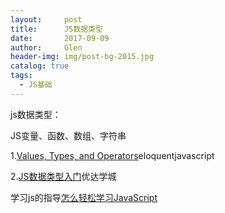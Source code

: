 ```yaml
---
layout:     post 
title:      JS数据类型
date:       2017-09-09 
author:     Glen                      
header-img: img/post-bg-2015.jpg
catalog: true 
tags: 
  - JS基础
---  
```

js数据类型：

JS变量、函数、数组、字符串

1.[Values, Types, and Operators](http://eloquentjavascript.net/01_values.html)eloquentjavascript

2.[JS数据类型入门](https://classroom.udacity.com/courses/ud803/lessons/74007e2e-2a0a-4de3-a8a6-5c2ec4275773/concepts/d38fbf76-c43a-47dd-b031-b20397d6c283)优达学城

学习js的指导[怎么轻松学习JavaScript](https://mp.weixin.qq.com/s/s_gUvEGrgYz4OjmNXLfGJQ)
